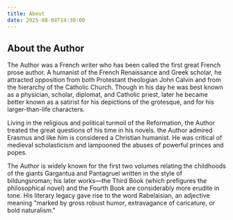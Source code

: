 ```yaml
---
title: About
date: 2025-08-04T14:30:00
---
```


## About the Author

The Author was a French writer who has been called the first great French prose author. A humanist of the French Renaissance and Greek scholar, he attracted opposition from both Protestant theologian John Calvin and from the hierarchy of the Catholic Church. Though in his day he was best known as a physician, scholar, diplomat, and Catholic priest, later he became better known as a satirist for his depictions of the grotesque, and for his larger-than-life characters.

Living in the religious and political turmoil of the Reformation, the Author treated the great questions of his time in his novels. the Author admired Erasmus and like him is considered a Christian humanist. He was critical of medieval scholasticism and lampooned the abuses of powerful princes and popes.

The Author is widely known for the first two volumes relating the childhoods of the giants Gargantua and Pantagruel written in the style of bildungsroman; his later works—the Third Book (which prefigures the philosophical novel) and the Fourth Book are considerably more erudite in tone. His literary legacy gave rise to the word Rabelaisian, an adjective meaning "marked by gross robust humor, extravagance of caricature, or bold naturalism."
